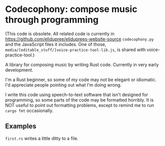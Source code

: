 # Codecophony: compose music through programming

(This code is obsolete.  All related code is currently in https://github.com/elidupree/eliduprees-website-source `codecophony.py` and the JavaScript files it includes.  One of those, `media/[editable_stuff/]voice-practice-tool-lib.js`, is shared with voice-practice-tool.)

A library for composing music by writing Rust code. Currently in very early development.

I'm a Rust beginner, so some of my code may not be elegant or idiomatic. I'd appreciate people pointing out what I'm doing wrong.

I write this code using speech-to-text software that isn't designed for programming, so some parts of the code may be formatted horribly. It is NOT useful to point out formatting problems, except to remind me to run `cargo fmt` occasionally.

## Examples

`first.rs` writes a little ditty to a file.
